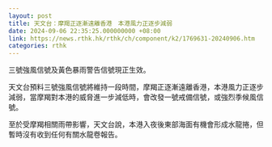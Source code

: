 ```yaml
---
layout: post
title: 天文台：摩羯正逐漸遠離香港　本港風力正逐步減弱
date: 2024-09-06 22:35:25.000000000 +08:00
link: https://news.rthk.hk/rthk/ch/component/k2/1769631-20240906.htm
categories: rthk
---
```


三號強風信號及黃色暴雨警告信號現正生效。

天文台預料三號強風信號將維持一段時間，摩羯正逐漸遠離香港，本港風力正逐步減弱，當摩羯對本港的威脅進一步減低時，會改發一號戒備信號，或強烈季候風信號。

至於受摩羯相關雨帶影響，天文台說，本港入夜後東部海面有機會形成水龍捲，但暫時沒有收到任何有關水龍卷報告。
